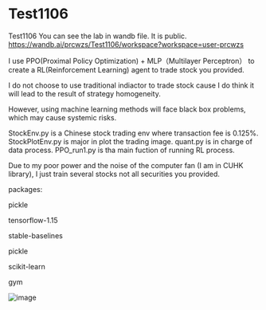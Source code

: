 # Test1106
Test1106
You can see the lab in wandb file. It is public.
https://wandb.ai/prcwzs/Test1106/workspace?workspace=user-prcwzs

I use PPO(Proximal Policy Optimization) + MLP（Multilayer Perceptron） to create a RL(Reinforcement Learning) agent to trade stock you provided.

I do not choose to use traditional indiactor to trade stock cause I do think it will lead to the result of strategy homogeneity. 

However, using machine learning methods will face black box problems, which may cause systemic risks.

StockEnv.py is a Chinese stock trading env where transaction fee is 0.125%. StockPlotEnv.py is major in plot the trading image. quant.py is in charge of data process. PPO_run1.py is tha main fuction of running RL process.

Due to my poor power and the noise of the computer fan (I am in CUHK library), I just train several stocks not all securities you provided.

packages:

pickle

tensorflow-1.15

stable-baselines

pickle

scikit-learn

gym


![image](https://user-images.githubusercontent.com/49648647/140601769-ee73b35d-a663-40ba-b87b-e493f20e74c0.png)
